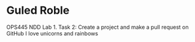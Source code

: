 # Guled Roble
OPS445 NDD Lab 1. Task 2: Create a project and make a pull request on GitHub
I love unicorns and rainbows
